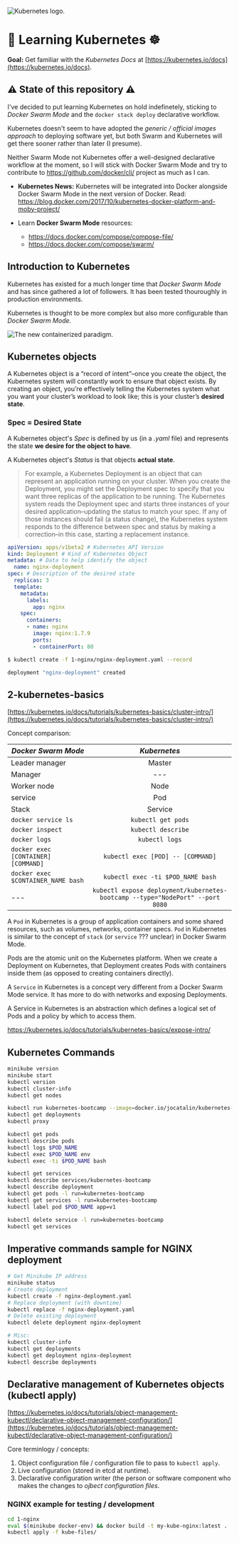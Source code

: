 ![Kubernetes logo.](/diagrams/icon.png)

# 🐳 Learning Kubernetes ☸️
**Goal:** Get familiar with the *Kubernetes Docs* at [https://kubernetes.io/docs](https://kubernetes.io/docs).

## ⚠️ State of this repository ⚠️

I've decided to put learning Kubernetes on hold indefinetely, sticking to *Docker Swarm Mode* and the `docker stack deploy` declarative workflow.

Kubernetes doesn't seem to have adopted the *generic / official images approach* to deploying software yet, but both Swarm and Kubernetes will get there sooner rather than later (I presume).

Neither Swarm Mode not Kubernetes offer a well-designed declarative workflow at the moment, so I will stick with Docker Swarm Mode and try to contribute to <https://github.com/docker/cli/> project as much as I can.

- **Kubernetes News:** Kubernetes will be integrated into Docker alongside Docker Swarm Mode in the next version of Docker. Read: <https://blog.docker.com/2017/10/kubernetes-docker-platform-and-moby-project/>

- Learn **Docker Swarm Mode** resources:
  * <https://docs.docker.com/compose/compose-file/>
  * <https://docs.docker.com/compose/swarm/>

## Introduction to Kubernetes

Kubernetes has existed for a much longer time that *Docker Swarm Mode* and has since gathered a lot of followers. It has been tested thouroughly in production environments.

Kubernetes is thought to be more complex but also more configurable than *Docker Swarm Mode*.

![The new containerized paradigm.](/diagrams/containerized-model.png)


## Kubernetes objects

A Kubernetes object is a “record of intent”–once you create the object, the Kubernetes system will constantly work to ensure that object exists. By creating an object, you’re effectively telling the Kubernetes system what you want your cluster’s workload to look like; this is your cluster’s **desired state**.

### Spec = Desired State

A Kubernetes object's *Spec* is defined by us (in a *.yaml* file) and represents the state **we desire for the object to have**.

A Kubernetes object's *Status* is that objects **actual state**.

> For example, a Kubernetes Deployment is an object that can represent an application running on your cluster. When you create the Deployment, you might set the Deployment spec to specify that you want three replicas of the application to be running. The Kubernetes system reads the Deployment spec and starts three instances of your desired application–updating the status to match your spec. If any of those instances should fail (a status change), the Kubernetes system responds to the difference between spec and status by making a correction–in this case, starting a replacement instance.

```yaml
apiVersion: apps/v1beta2 # Kubernetes API Version
kind: Deployment # Kind of Kubernetes Object
metadata: # Data to help identify the object
  name: nginx-deployment
spec: # Description of the desired state
  replicas: 3
  template:
    metadata:
      labels:
        app: nginx
    spec:
      containers:
      - name: nginx
        image: nginx:1.7.9
        ports:
        - containerPort: 80
```

```sh
$ kubectl create -f 1-nginx/nginx-deployment.yaml --record

deployment "nginx-deployment" created
```

## 2-kubernetes-basics

[https://kubernetes.io/docs/tutorials/kubernetes-basics/cluster-intro/](https://kubernetes.io/docs/tutorials/kubernetes-basics/cluster-intro/)

Concept comparison:

| *Docker Swarm Mode* | *Kubernetes* |
|----------|:-------------:|
| Leader manager |  Master |
| Manager |  --- |
| Worker node |  Node |
| service |  Pod |
| Stack |  Service |
| `docker service ls` | `kubectl get pods` |
| `docker inspect` | `kubectl describe` |
| `docker logs` | `kubectl logs` |
| `docker exec [CONTAINER] [COMMAND]` | `kubectl exec [POD] -- [COMMAND]` |
| `docker exec $CONTAINER_NAME bash` | `kubectl exec -ti $POD_NAME bash` |
| --- | `kubectl expose deployment/kubernetes-bootcamp --type="NodePort" --port 8080` |

A `Pod` in Kubernetes is a group of application containers and some shared resources, such as volumes, networks, container specs. `Pod` in Kubernetes is similar to the concept of `stack` (or `service` ??? unclear) in Docker Swarm Mode.

Pods are the atomic unit on the Kubernetes platform. When we create a Deployment on Kubernetes, that Deployment creates Pods with containers inside them (as opposed to creating containers directly).

A `Service` in Kubernetes is a concept very different from a Docker Swarm Mode service. It has more to do with networks and exposing Deployments.

A Service in Kubernetes is an abstraction which defines a logical set of Pods and a policy by which to access them.

https://kubernetes.io/docs/tutorials/kubernetes-basics/expose-intro/

## Kubernetes Commands

```sh
minikube version
minikube start
kubectl version
kubectl cluster-info
kubectl get nodes

kubectl run kubernetes-bootcamp --image=docker.io/jocatalin/kubernetes-bootcamp:v1 --port=8080
kubectl get deployments
kubectl proxy

kubectl get pods
kubectl describe pods
kubectl logs $POD_NAME
kubectl exec $POD_NAME env
kubectl exec -ti $POD_NAME bash

kubectl get services
kubectl describe services/kubernetes-bootcamp
kubectl describe deployment
kubectl get pods -l run=kubernetes-bootcamp
kubectl get services -l run=kubernetes-bootcamp
kubectl label pod $POD_NAME app=v1

kubectl delete service -l run=kubernetes-bootcamp
kubectl get services
```

## Imperative commands sample for NGINX deployment

```sh
# Get Minikube IP address
minikube status
# Create deployment
kubectl create -f nginx-deployment.yaml
# Replace deployment (with downtime)
kubectl replace -f nginx-deployment.yaml
# Delete existing deployment
kubectl delete deployment nginx-deployment

# Misc:
kubectl cluster-info
kubectl get deployments
kubectl get deployment nginx-deployment
kubectl describe deployments
```

## Declarative management of Kubernetes objects (kubectl apply)

[https://kubernetes.io/docs/tutorials/object-management-kubectl/declarative-object-management-configuration/](https://kubernetes.io/docs/tutorials/object-management-kubectl/declarative-object-management-configuration/)

Core terminlogy / concepts:

1. Object configuration file / configuration file to pass to `kubectl apply`.
2. Live configuration (stored in etcd at runtime).
3. Declarative configuration writer (the person or software component who makes the changes to *ojbect configuration files*.

### NGINX example for testing / development

```sh
cd 1-nginx
eval $(minikube docker-env) && docker build -t my-kube-nginx:latest .
kubectl apply -f kube-files/
```
